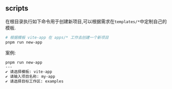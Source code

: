 ## scripts

在根目录执行如下命令用于创建新项目,可以根据需求在`templates/*`中定制自己的模板.

```bash
# 根据模板 vite-app 在 apps/* 工作去创建一个新项目
pnpm run new-app
```

案例:

```bash
pnpm run new-app
---
✔ 请选择模板: vite-app
✔ 请输入项目名称: my-app
✔ 请选择目标工作区: examples
```
